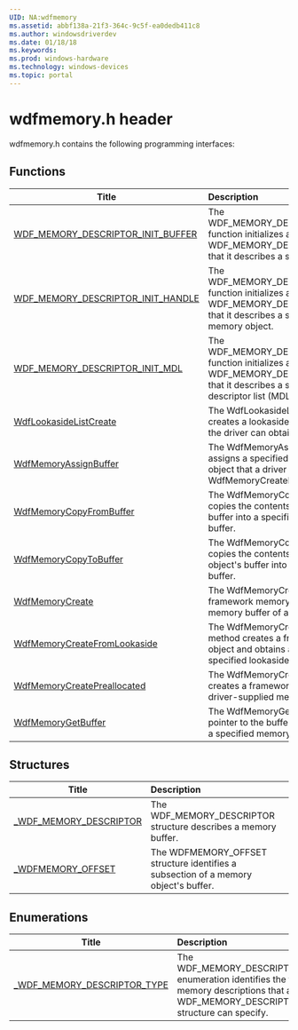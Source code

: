 ```yaml
---
UID: NA:wdfmemory
ms.assetid: abbf138a-21f3-364c-9c5f-ea0dedb411c8
ms.author: windowsdriverdev
ms.date: 01/18/18
ms.keywords: 
ms.prod: windows-hardware
ms.technology: windows-devices
ms.topic: portal
---
```


# wdfmemory.h header



wdfmemory.h contains the following programming interfaces:





## Functions
| Title | Description |
| ---- |:---- |
| [WDF_MEMORY_DESCRIPTOR_INIT_BUFFER](nf-wdfmemory-wdf_memory_descriptor_init_buffer.md) | The WDF_MEMORY_DESCRIPTOR_INIT_BUFFER function initializes a WDF_MEMORY_DESCRIPTOR structure so that it describes a specified buffer. |
| [WDF_MEMORY_DESCRIPTOR_INIT_HANDLE](nf-wdfmemory-wdf_memory_descriptor_init_handle.md) | The WDF_MEMORY_DESCRIPTOR_INIT_HANDLE function initializes a WDF_MEMORY_DESCRIPTOR structure so that it describes a specified framework memory object. |
| [WDF_MEMORY_DESCRIPTOR_INIT_MDL](nf-wdfmemory-wdf_memory_descriptor_init_mdl.md) | The WDF_MEMORY_DESCRIPTOR_INIT_MDL function initializes a WDF_MEMORY_DESCRIPTOR structure so that it describes a specified memory descriptor list (MDL). |
| [WdfLookasideListCreate](nf-wdfmemory-wdflookasidelistcreate.md) | The WdfLookasideListCreate method creates a lookaside-list object, from which the driver can obtain memory objects. |
| [WdfMemoryAssignBuffer](nf-wdfmemory-wdfmemoryassignbuffer.md) | The WdfMemoryAssignBuffer method assigns a specified buffer to a memory object that a driver created by calling WdfMemoryCreatePreallocated. |
| [WdfMemoryCopyFromBuffer](nf-wdfmemory-wdfmemorycopyfrombuffer.md) | The WdfMemoryCopyFromBuffer method copies the contents of a specified source buffer into a specified memory object's buffer. |
| [WdfMemoryCopyToBuffer](nf-wdfmemory-wdfmemorycopytobuffer.md) | The WdfMemoryCopyToBuffer method copies the contents of a specified memory object's buffer into a specified destination buffer. |
| [WdfMemoryCreate](nf-wdfmemory-wdfmemorycreate.md) | The WdfMemoryCreate method creates a framework memory object and allocates a memory buffer of a specified size. |
| [WdfMemoryCreateFromLookaside](nf-wdfmemory-wdfmemorycreatefromlookaside.md) | The WdfMemoryCreateFromLookaside method creates a framework memory object and obtains a memory buffer from a specified lookaside list. |
| [WdfMemoryCreatePreallocated](nf-wdfmemory-wdfmemorycreatepreallocated.md) | The WdfMemoryCreatePreallocated method creates a framework memory object for a driver-supplied memory buffer. |
| [WdfMemoryGetBuffer](nf-wdfmemory-wdfmemorygetbuffer.md) | The WdfMemoryGetBuffer method returns a pointer to the buffer that is associated with a specified memory object. |



## Structures
| Title | Description |
| ---- |:---- |
| [_WDF_MEMORY_DESCRIPTOR](ns-wdfmemory-_wdf_memory_descriptor.md) | The WDF_MEMORY_DESCRIPTOR structure describes a memory buffer. |
| [_WDFMEMORY_OFFSET](ns-wdfmemory-_wdfmemory_offset.md) | The WDFMEMORY_OFFSET structure identifies a subsection of a memory object's buffer. |


## Enumerations
| Title | Description |
| ---- |:---- |
| [_WDF_MEMORY_DESCRIPTOR_TYPE](ne-wdfmemory-_wdf_memory_descriptor_type.md) | The WDF_MEMORY_DESCRIPTOR_TYPE enumeration identifies the types of memory descriptions that a WDF_MEMORY_DESCRIPTOR structure can specify. |